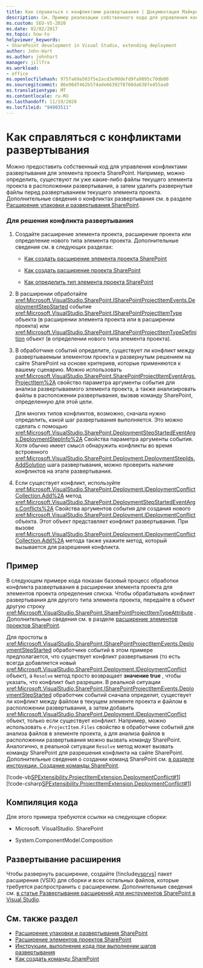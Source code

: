 ```yaml
---
title: Как справиться с конфликтами развертывания | Документация Майкрософт
description: См. Пример реализации собственного кода для управления конфликтами развертывания для элемента проекта SharePoint.
ms.custom: SEO-VS-2020
ms.date: 02/02/2017
ms.topic: how-to
helpviewer_keywords:
- SharePoint development in Visual Studio, extending deployment
author: John-Hart
ms.author: johnhart
manager: jillfra
ms.workload:
- office
ms.openlocfilehash: 975fa69a503f5e2acd3e90defd9fa9895c70db00
ms.sourcegitcommit: 86e98df462b574ade66392f8760da638fe455aa0
ms.translationtype: MT
ms.contentlocale: ru-RU
ms.lasthandoff: 11/19/2020
ms.locfileid: "94903511"
---
```

# <a name="how-to-handle-deployment-conflicts"></a>Как справляться с конфликтами развертывания
  Можно предоставить собственный код для управления конфликтами развертывания для элемента проекта SharePoint. Например, можно определить, существуют ли уже какие-либо файлы текущего элемента проекта в расположении развертывания, а затем удалить развернутые файлы перед развертыванием текущего элемента проекта. Дополнительные сведения о конфликтах развертывания см. в разделе [Расширение упаковки и развертывания SharePoint](../sharepoint/extending-sharepoint-packaging-and-deployment.md).

### <a name="to-handle-a-deployment-conflict"></a>Для решения конфликта развертывания

1. Создайте расширение элемента проекта, расширение проекта или определение нового типа элемента проекта. Дополнительные сведения см. в следующих разделах:

    - [Как создать расширение элемента проекта SharePoint](../sharepoint/how-to-create-a-sharepoint-project-item-extension.md)

    - [Как создать расширение проекта SharePoint](../sharepoint/how-to-create-a-sharepoint-project-extension.md)

    - [Как определить тип элемента проекта SharePoint](../sharepoint/how-to-define-a-sharepoint-project-item-type.md)

2. В расширении обработайте <xref:Microsoft.VisualStudio.SharePoint.ISharePointProjectItemEvents.DeploymentStepStarted> событие <xref:Microsoft.VisualStudio.SharePoint.ISharePointProjectItemType> объекта (в расширении элемента проекта или в расширении проекта) или <xref:Microsoft.VisualStudio.SharePoint.ISharePointProjectItemTypeDefinition> объект (в определении нового типа элемента проекта).

3. В обработчике событий определите, существует ли конфликт между развертываемым элементом проекта и развернутым решением на сайте SharePoint на основе критериев, которые применяются к вашему сценарию. Можно использовать <xref:Microsoft.VisualStudio.SharePoint.SharePointProjectItemEventArgs.ProjectItem%2A> свойство параметра аргументы события для анализа развертываемого элемента проекта, а также анализировать файлы в расположении развертывания, вызвав команду SharePoint, определенную для этой цели.

     Для многих типов конфликтов, возможно, сначала нужно определить, какой шаг развертывания выполняется. Это можно сделать с помощью <xref:Microsoft.VisualStudio.SharePoint.DeploymentStepStartedEventArgs.DeploymentStepInfo%2A> Свойства параметра аргументы события. Хотя обычно имеет смысл обнаружить конфликты во время встроенного <xref:Microsoft.VisualStudio.SharePoint.Deployment.DeploymentStepIds.AddSolution> шага развертывания, можно проверить наличие конфликтов на этапе развертывания.

4. Если существует конфликт, используйте <xref:Microsoft.VisualStudio.SharePoint.Deployment.IDeploymentConflictCollection.Add%2A> метод <xref:Microsoft.VisualStudio.SharePoint.DeploymentStepStartedEventArgs.Conflicts%2A> Свойства аргументов события для создания нового <xref:Microsoft.VisualStudio.SharePoint.Deployment.IDeploymentConflict> объекта. Этот объект представляет конфликт развертывания. При вызове <xref:Microsoft.VisualStudio.SharePoint.Deployment.IDeploymentConflictCollection.Add%2A> метода также укажите метод, который вызывается для разрешения конфликта.

## <a name="example"></a>Пример
 В следующем примере кода показан базовый процесс обработки конфликта развертывания в расширении элемента проекта для элементов проекта определения списка. Чтобы обрабатывать конфликт развертывания для другого типа элемента проекта, передайте в объект другую строку <xref:Microsoft.VisualStudio.SharePoint.SharePointProjectItemTypeAttribute> . Дополнительные сведения см. в разделе [расширение элементов проектов SharePoint](../sharepoint/extending-sharepoint-project-items.md).

 Для простоты в <xref:Microsoft.VisualStudio.SharePoint.ISharePointProjectItemEvents.DeploymentStepStarted> обработчике событий в этом примере предполагается, что существует конфликт развертывания (то есть всегда добавляется новый <xref:Microsoft.VisualStudio.SharePoint.Deployment.IDeploymentConflict> объект), а `Resolve` метод просто возвращает **значение true** , чтобы указать, что конфликт был разрешен. В реальной ситуации <xref:Microsoft.VisualStudio.SharePoint.ISharePointProjectItemEvents.DeploymentStepStarted> обработчик событий сначала определит, существует ли конфликт между файлом в текущем элементе проекта и файлом в расположении развертывания, а затем добавить <xref:Microsoft.VisualStudio.SharePoint.Deployment.IDeploymentConflict> объект, только если существует конфликт. Например, можно использовать `e.ProjectItem.Files` свойство в обработчике событий для анализа файлов в элементе проекта, а для анализа файлов в расположении развертывания можно вызвать команду SharePoint. Аналогично, в реальной ситуации `Resolve` метод может вызвать команду SharePoint для разрешения конфликта на сайте SharePoint. Дополнительные сведения о создании команд SharePoint см. [в разделе инструкции. Создание команды SharePoint](../sharepoint/how-to-create-a-sharepoint-command.md).

 [!code-vb[SPExtensibility.ProjectItemExtension.DeploymentConflict#1](../sharepoint/codesnippet/VisualBasic/deploymentconflict/extension/deploymentconflictextension.vb#1)]
 [!code-csharp[SPExtensibility.ProjectItemExtension.DeploymentConflict#1](../sharepoint/codesnippet/CSharp/deploymentconflict/extension/deploymentconflictextension.cs#1)]

## <a name="compile-the-code"></a>Компиляция кода
 Для этого примера требуются ссылки на следующие сборки:

- Microsoft. VisualStudio. SharePoint

- System.ComponentModel.Composition

## <a name="deploy-the-extension"></a>Развертывание расширения
 Чтобы развернуть расширение, создайте [!include[vsprvs](../sharepoint/includes/vsprvs-md.md)] пакет расширения (VSIX) для сборки и всех остальных файлов, которые требуется распространить с расширением. Дополнительные сведения см. [в статье Развертывание расширений для инструментов SharePoint в Visual Studio](../sharepoint/deploying-extensions-for-the-sharepoint-tools-in-visual-studio.md).

## <a name="see-also"></a>См. также раздел
- [Расширение упаковки и развертывания SharePoint](../sharepoint/extending-sharepoint-packaging-and-deployment.md)
- [Расширение элементов проектов SharePoint](../sharepoint/extending-sharepoint-project-items.md)
- [Инструкции. выполнение кода при выполнении шагов развертывания](../sharepoint/how-to-run-code-when-deployment-steps-are-executed.md)
- [Как создать команду SharePoint](../sharepoint/how-to-create-a-sharepoint-command.md)
